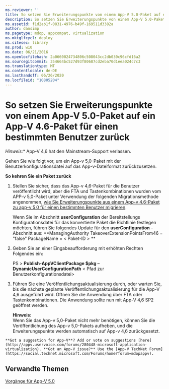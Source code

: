 ```yaml
---
ms.reviewer: ''
title: So setzen Sie Erweiterungspunkte von einem App-V 5.0-Paket auf ein App-V 4.6-Paket für einen bestimmten Benutzer zurück
description: So setzen Sie Erweiterungspunkte von einem App-V 5.0-Paket auf ein App-V 4.6-Paket für einen bestimmten Benutzer zurück
ms.assetid: f1d2ab1f-0831-4976-b49f-169511d3382a
author: dansimp
ms.pagetype: mdop, appcompat, virtualization
ms.mktglfcycl: deploy
ms.sitesec: library
ms.prod: w10
ms.date: 06/21/2016
ms.openlocfilehash: 2a0660024734806c508043cc2db030c96cfd16a2
ms.sourcegitcommit: 354664bc527d93f80687cd2eba70d1eea024c7c3
ms.translationtype: MT
ms.contentlocale: de-DE
ms.lasthandoff: 06/26/2020
ms.locfileid: "10805204"
---
```

# So setzen Sie Erweiterungspunkte von einem App-V 5.0-Paket auf ein App-V 4.6-Paket für einen bestimmten Benutzer zurück

*Hinweis:** App-V 4,6 hat den Mainstream-Support verlassen.

Gehen Sie wie folgt vor, um ein App-v 5,0-Paket mit der Benutzerkonfigurationsdatei auf das App-v-Dateiformat zurückzusetzen.

**So kehren Sie ein Paket zurück**

1.  Stellen Sie sicher, dass das App-v 4,6-Paket für die Benutzer veröffentlicht wird, aber die FTA und Tastenkombinationen wurden vom APP-v 5,0-Paket unter Verwendung der folgenden Migrationsmethode angenommen, [wie Sie Erweiterungspunkte aus einem App-v 4,6-Paket zu app-v 5,0 für einen bestimmten Benutzer migrieren](how-to-migrate-extension-points-from-an-app-v-46-package-to-app-v-50-for-a-specific-user.md).

    Wenn Sie im Abschnitt **userConfiguration** der Bereitstellungs Konfigurationsdatei für das konvertierte Paket die Richtlinie festlegen möchten, führen Sie folgendes Update für den **userConfiguration** -Abschnitt aus: **ManagingAuthority TakeoverExtensionPointsFrom46 = "false" PackageName = &lt; Paket-ID &gt; **

2.  Geben Sie an einer Eingabeaufforderung mit erhöhten Rechten Folgendes ein:

    PS &gt; **Publish-AppVClientPackage $pkg – DynamicUserConfigurationPath** &lt; Pfad zur Benutzerkonfigurationsdatei&gt;

3.  Führen Sie eine Veröffentlichungsaktualisierung durch, oder warten Sie, bis die nächste geplante Veröffentlichungsaktualisierung für die App-V 4,6 ausgeführt wird. Öffnen Sie die Anwendung über FTA oder Tastenkombinationen. Die Anwendung sollte nun mit App-V 4,6 SP2 geöffnet werden.

    **Hinweis:**  
    Wenn Sie das App-v 5,0-Paket nicht mehr benötigen, können Sie die Veröffentlichung des App-v 5,0-Pakets aufheben, und die Erweiterungspunkte werden automatisch auf App-v 4,6 zurückgesetzt.



~~~
**Got a suggestion for App-V**? Add or vote on suggestions [here](http://appv.uservoice.com/forums/280448-microsoft-application-virtualization). **Got an App-V issue?** Use the [App-V TechNet Forum](https://social.technet.microsoft.com/Forums/home?forum=mdopappv).
~~~

## Verwandte Themen


[Vorgänge für App-V 5.0](operations-for-app-v-50.md)












